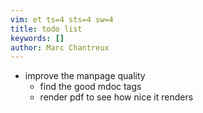 ```yaml
---
vim: et ts=4 sts=4 sw=4
title: todo list
keywords: []
author: Marc Chantreux
---
```


* improve the manpage quality
  * find the good mdoc tags
  * render pdf to see how nice it renders

